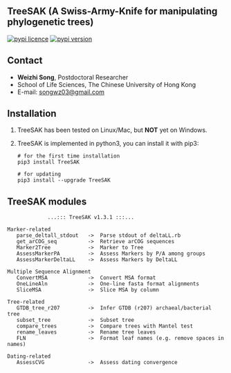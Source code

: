 
## TreeSAK (A Swiss-Army-Knife for manipulating phylogenetic trees)

[![pypi licence ](https://img.shields.io/pypi/l/TreeSAK.svg)](https://opensource.org/licenses/gpl-3.0.html)
[![pypi version ](https://img.shields.io/pypi/v/TreeSAK.svg)](https://pypi.python.org/pypi/TreeSAK) 

Contact
---

+ **Weizhi Song**, Postdoctoral Researcher
+ School of Life Sciences, The Chinese University of Hong Kong
+ E-mail: songwz03@gmail.com

    
Installation
---

1. TreeSAK has been tested on Linux/Mac, but **NOT** yet on Windows.

1. TreeSAK is implemented in python3, you can install it with pip3:

       # for the first time installation
       pip3 install TreeSAK
      
       # for updating
       pip3 install --upgrade TreeSAK

TreeSAK modules
---

                 ...::: TreeSAK v1.3.1 :::...

    Marker-related
       parse_deltall_stdout   ->  Parse stdout of deltaLL.rb
       get_arCOG_seq          ->  Retrieve arCOG sequences
       Marker2Tree            ->  Marker to Tree
       AssessMarkerPA         ->  Assess Markers by P/A among groups
       AssessMarkerDeltaLL    ->  Assess Markers by DeltaLL
    
    Multiple Sequence Alignment
       ConvertMSA             ->  Convert MSA format
       OneLineAln             ->  One-line fasta format alignments
       SliceMSA               ->  Slice MSA by column 
    
    Tree-related
       GTDB_tree_r207         ->  Infer GTDB (r207) archaeal/bacterial tree
       subset_tree            ->  Subset tree
       compare_trees          ->  Compare trees with Mantel test
       rename_leaves          ->  Rename tree leaves
       FLN                    ->  Format leaf names (e.g. remove spaces in names)
    
    Dating-related
       AssessCVG              ->  Assess dating convergence
